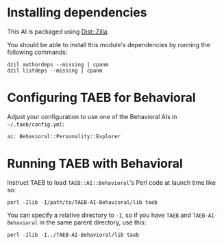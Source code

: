 # Installing dependencies

This AI is packaged using [Dist::Zilla](http://dzil.org).

You should be able to install this module's dependencies by running
the following commands:

    dzil authordeps --missing | cpanm
    dzil listdeps --missing | cpanm

# Configuring TAEB for Behavioral

Adjust your configuration to use one of the Behavioral AIs in
`~/.taeb/config.yml`:

    ai: Behavioral::Personality::Explorer

# Running TAEB with Behavioral

Instruct TAEB to load `TAEB::AI::Behavioral`'s Perl code at
launch time like so:

    perl -Ilib -I/path/to/TAEB-AI-Behavioral/lib taeb

You can specify a relative directory to `-I`, so if you have `TAEB`
and `TAEB-AI-Behavioral` in the same parent directory, use this:

    perl -Ilib -I../TAEB-AI-Behavioral/lib taeb

